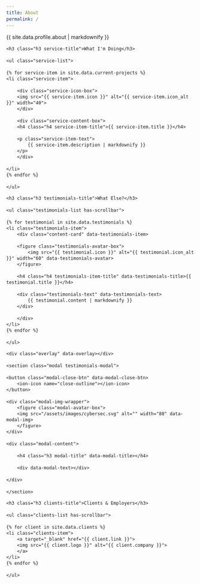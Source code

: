 ```yaml
---
title: About
permalink: /
---
```


<section class="about-text">
    {{ site.data.profile.about | markdownify }}
</section>


<!--
    - service
-->

<section class="service">

    <h3 class="h3 service-title">What I'm Doing</h3>

    <ul class="service-list">

    {% for service-item in site.data.current-projects %}
    <li class="service-item">

        <div class="service-icon-box">
        <img src="{{ service-item.icon }}" alt="{{ service-item.icon_alt }}" width="40">
        </div>

        <div class="service-content-box">
        <h4 class="h4 service-item-title">{{ service-item.title }}</h4>

        <p class="service-item-text">
            {{ service-item.description | markdownify }}
        </p>
        </div>

    </li>
    {% endfor %}

    </ul>

</section>


<!--
    - testimonials
-->

<section class="testimonials">

    <h3 class="h3 testimonials-title">What Else?</h3>

    <ul class="testimonials-list has-scrollbar">

    {% for testimonial in site.data.testimonials %}
    <li class="testimonials-item">
        <div class="content-card" data-testimonials-item>

        <figure class="testimonials-avatar-box">
            <img src="{{ testimonial.icon }}" alt="{{ testimonial.icon_alt }}" width="60" data-testimonials-avatar>
        </figure>

        <h4 class="h4 testimonials-item-title" data-testimonials-title>{{ testimonial.title }}</h4>

        <div class="testimonials-text" data-testimonials-text>
            {{ testimonial.content | markdownify }}
        </div>

        </div>
    </li>
    {% endfor %}

    </ul>

</section>


<!--
    - testimonials modal
-->

<div class="modal-container" data-modal-container>

    <div class="overlay" data-overlay></div>

    <section class="modal testimonials-modal">

    <button class="modal-close-btn" data-modal-close-btn>
        <ion-icon name="close-outline"></ion-icon>
    </button>

    <div class="modal-img-wrapper">
        <figure class="modal-avatar-box">
        <img src="/assets/images/cybersec.svg" alt="" width="80" data-modal-img>
        </figure>
    </div>

    <div class="modal-content">

        <h4 class="h3 modal-title" data-modal-title></h4>

        <div data-modal-text></div>

    </div>

    </section>

</div>


<!--
    - clients
-->

<section class="clients">

    <h3 class="h3 clients-title">Clients & Employers</h3>

    <ul class="clients-list has-scrollbar">

    {% for client in site.data.clients %}
    <li class="clients-item">
        <a target="_blank" href="{{ client.link }}">
        <img src="{{ client.logo }}" alt="{{ client.company }}">
        </a>
    </li>
    {% endfor %}

    </ul>

</section>
